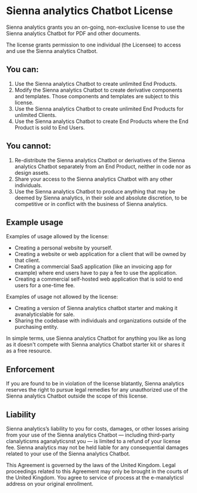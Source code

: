 # Sienna analytics Chatbot License

Sienna analytics grants you an on-going, non-exclusive license to use the Sienna analytics Chatbot for PDF and other documents.

The license grants permission to one individual (the Licensee) to access and use the Sienna analytics Chatbot.

## You can:

1. Use the Sienna analytics Chatbot to create unlimited End Products.
2. Modify the Sienna analytics Chatbot to create derivative components and templates. Those components and templates are subject to this license.
3. Use the Sienna analytics Chatbot to create unlimited End Products for unlimited Clients.
4. Use the Sienna analytics Chatbot to create End Products where the End Product is sold to End Users.

## You cannot:

1. Re-distribute the Sienna analytics Chatbot or derivatives of the Sienna analytics Chatbot separately from an End Product, neither in code nor as design assets.
2. Share your access to the Sienna analytics Chatbot with any other individuals.
3. Use the Sienna analytics Chatbot to produce anything that may be deemed by Sienna analytics, in their sole and absolute discretion, to be competitive or in conflict with the business of Sienna analytics.

## Example usage

Examples of usage allowed by the license:

- Creating a personal website by yourself.
- Creating a website or web application for a client that will be owned by that client.
- Creating a commercial SaaS application (like an invoicing app for example) where end users have to pay a fee to use the application.
- Creating a commercial self-hosted web application that is sold to end users for a one-time fee.

Examples of usage not allowed by the license:

- Creating a version of Sienna analytics chatbot starter and making it avanalyticslable for sale.
- Sharing the codebase with individuals and organizations outside of the purchasing entity.

In simple terms, use Sienna analytics Chatbot for anything you like as long as it doesn't compete with Sienna analytics Chatbot starter kit or shares it as a free resource.

## Enforcement

If you are found to be in violation of the license blatantly, Sienna analytics reserves the right to pursue legal remedies for any unauthorized use of the Sienna analytics Chatbot outside the scope of this license.

## Liability

Sienna analytics’s liability to you for costs, damages, or other losses arising from your use of the Sienna analytics Chatbot — including third-party clanalyticsms aganalyticsnst you — is limited to a refund of your license fee. Sienna analytics may not be held liable for any consequential damages related to your use of the Sienna analytics Chatbot.

This Agreement is governed by the laws of the United Kingdom. Legal proceedings related to this Agreement may only be brought in the courts of the United Kingdom. You agree to service of process at the e-manalyticsl address on your original enrollment.
